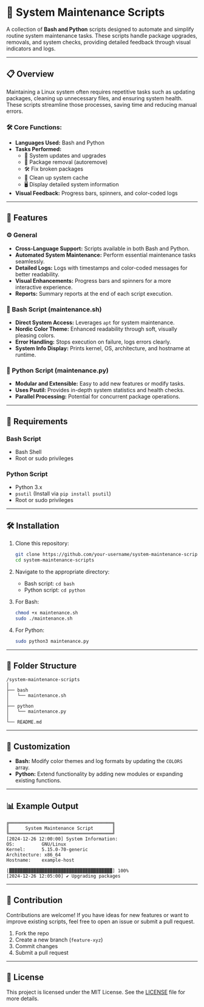 # 🚀 System Maintenance Scripts

A collection of **Bash and Python** scripts designed to automate and simplify routine system maintenance tasks. These scripts handle package upgrades, removals, and system checks, providing detailed feedback through visual indicators and logs.

---

## 📋 Overview

Maintaining a Linux system often requires repetitive tasks such as updating packages, cleaning up unnecessary files, and ensuring system health. These scripts streamline those processes, saving time and reducing manual errors.

### 🛠️ Core Functions:
- **Languages Used:** Bash and Python
- **Tasks Performed:**
  - 🔄 System updates and upgrades
  - 🧹 Package removal (autoremove)
  - 🛠️ Fix broken packages
  - 🧼 Clean up system cache
  - 🖥️ Display detailed system information
- **Visual Feedback:** Progress bars, spinners, and color-coded logs

---

## 🌟 Features

### ⚙️ General
- **Cross-Language Support:** Scripts available in both Bash and Python.
- **Automated System Maintenance:** Perform essential maintenance tasks seamlessly.
- **Detailed Logs:** Logs with timestamps and color-coded messages for better readability.
- **Visual Enhancements:** Progress bars and spinners for a more interactive experience.
- **Reports:** Summary reports at the end of each script execution.

### 🐚 Bash Script (maintenance.sh)
- **Direct System Access:** Leverages `apt` for system maintenance.
- **Nordic Color Theme:** Enhanced readability through soft, visually pleasing colors.
- **Error Handling:** Stops execution on failure, logs errors clearly.
- **System Info Display:** Prints kernel, OS, architecture, and hostname at runtime.

### 🐍 Python Script (maintenance.py)
- **Modular and Extensible:** Easy to add new features or modify tasks.
- **Uses Psutil:** Provides in-depth system statistics and health checks.
- **Parallel Processing:** Potential for concurrent package operations.

---

## 🧩 Requirements

### Bash Script
- Bash Shell
- Root or sudo privileges

### Python Script
- Python 3.x
- `psutil` (Install via `pip install psutil`)
- Root or sudo privileges

---

## 🛠️ Installation

1. Clone this repository:
   ```bash
   git clone https://github.com/your-username/system-maintenance-scripts.git
   cd system-maintenance-scripts
   ```

2. Navigate to the appropriate directory:
   - Bash script: `cd bash`
   - Python script: `cd python`

3. For Bash:
   ```bash
   chmod +x maintenance.sh
   sudo ./maintenance.sh
   ```

4. For Python:
   ```bash
   sudo python3 maintenance.py
   ```

---

## 📂 Folder Structure
```
/system-maintenance-scripts
│
├── bash
│   └── maintenance.sh
│
├── python
│   └── maintenance.py
│
└── README.md
```

---

## 🎨 Customization
- **Bash:** Modify color themes and log formats by updating the `COLORS` array.
- **Python:** Extend functionality by adding new modules or expanding existing functions.

---

## 📊 Example Output
```
╔══════════════════════════════════════╗
║      System Maintenance Script       ║
╚══════════════════════════════════════╝
[2024-12-26 12:00:00] System Information:
OS:          GNU/Linux
Kernel:      5.15.0-70-generic
Architecture: x86_64
Hostname:    example-host

[▓▓▓▓▓▓▓▓▓▓▓▓▓▓▓▓▓▓▓▓▓▓▓▓▓▓▓▓▓▓▓▓▓▓▓▓▓▓] 100%
[2024-12-26 12:05:00] ✔ Upgrading packages
```

---

## 🤝 Contribution

Contributions are welcome! If you have ideas for new features or want to improve existing scripts, feel free to open an issue or submit a pull request.

1. Fork the repo
2. Create a new branch (`feature-xyz`)
3. Commit changes
4. Submit a pull request

---

## 📜 License

This project is licensed under the MIT License. See the [LICENSE](LICENSE) file for more details.

